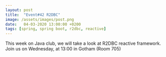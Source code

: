 ```yaml
---
layout: post
title:  "Event#42 R2DBC"
image: /assets/images/post.png
date:   04-03-2020 13:00:00 +0200
tags: [spring, spring boot, r2dbc, reactive]
---
```

This week on Java club, we will take a look at R2DBC reactive framework.
Join us on Wednesday, at 13:00 in Gotham (Room 705)
